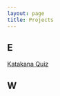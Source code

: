 ```yaml
---
layout: page
title: Projects
---
```



## E

[Katakana Quiz](https://ianslay.com/projects/Katakana_Quiz/)



## W
